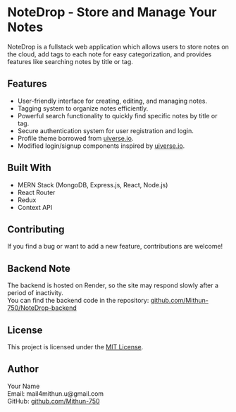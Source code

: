 <h1>NoteDrop - Store and Manage Your Notes</h1>

<p>
  NoteDrop is a fullstack web application which allows users to store notes on the cloud, add tags to each note for easy categorization, and provides features like searching notes by title or tag.
</p>

<h2>Features</h2>

<ul>
  <li>User-friendly interface for creating, editing, and managing notes.</li>
  <li>Tagging system to organize notes efficiently.</li>
  <li>Powerful search functionality to quickly find specific notes by title or tag.</li>
  <li>Secure authentication system for user registration and login.</li>
  <li>Profile theme borrowed from <a href="https://uiverse.io/abrahamcalsin/grumpy-ape-40">uiverse.io</a>.</li>
  <li>Modified login/signup components inspired by <a href="https://uiverse.io/alexruix/stupid-lion-99">uiverse.io</a>.</li>
</ul>

<h2>Built With</h2>

<p>
  <ul>
    <li>MERN Stack (MongoDB, Express.js, React, Node.js)</li>
    <li>React Router</li>
    <li>Redux</li>
    <li>Context API</li>
  </ul>
</p>

<h2>Contributing</h2>

<p>If you find a bug or want to add a new feature, contributions are welcome!</p>

<h2>Backend Note</h2>

<p>
  The backend is hosted on Render, so the site may respond slowly after a period of inactivity.<br>
  You can find the backend code in the repository: <a href="https://github.com/Mithun-750/NoteDrop-backend">github.com/Mithun-750/NoteDrop-backend</a>
</p>

<h2>License</h2>

<p>This project is licensed under the <a href="LICENSE">MIT License</a>.</p>

<h2>Author</h2>

<p>
  Your Name<br>
  Email: mail4mithun.u@gmail.com<br>
  GitHub: <a href="https://github.com/Mithun-750/">github.com/Mithun-750</a>
</p>
